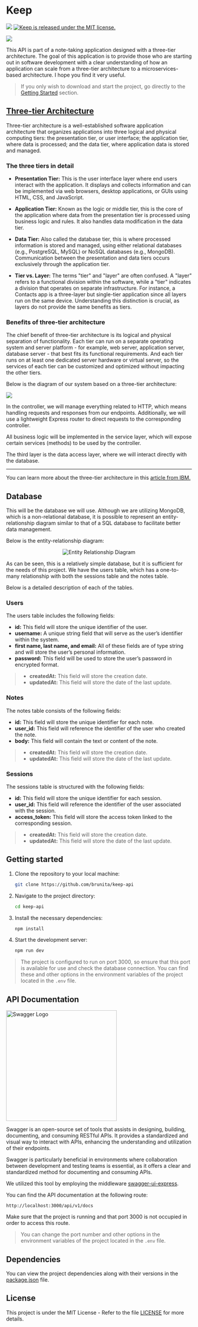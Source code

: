 # Keep

![](https://img.shields.io/badge/Release%20-%20v1.0.0-%23007EC6)
<a href="https://github.com/iamcarlosdaniel/Keep/blob/main/LICENSE"><img src="https://img.shields.io/badge/License-MIT-blue.svg" alt="Keep is released under the MIT license."></a>

![](docs/banner.png)

This API is part of a note-taking application designed with a three-tier architecture. The goal of this application is to provide those who are starting out in software development with a clear understanding of how an application can scale from a three-tier architecture to a microservices-based architecture. I hope you find it very useful.

> If you only wish to download and start the project, go directly to the [Getting Started](#getting-started) section.

## [Three-tier Architecture](https://www.ibm.com/topics/three-tier-architecture)

Three-tier architecture is a well-established software application architecture that organizes applications into three logical and physical computing tiers: the presentation tier, or user interface; the application tier, where data is processed; and the data tier, where application data is stored and managed.

### The three tiers in detail

- **Presentation Tier:** This is the user interface layer where end users interact with the application. It displays and collects information and can be implemented via web browsers, desktop applications, or GUIs using HTML, CSS, and JavaScript.

- **Application Tier:** Known as the logic or middle tier, this is the core of the application where data from the presentation tier is processed using business logic and rules. It also handles data modification in the data tier.

- **Data Tier:** Also called the database tier, this is where processed information is stored and managed, using either relational databases (e.g., PostgreSQL, MySQL) or NoSQL databases (e.g., MongoDB). Communication between the presentation and data tiers occurs exclusively through the application tier.

- **Tier vs. Layer:** The terms "tier" and "layer" are often confused. A "layer" refers to a functional division within the software, while a "tier" indicates a division that operates on separate infrastructure. For instance, a Contacts app is a three-layer but single-tier application since all layers run on the same device. Understanding this distinction is crucial, as layers do not provide the same benefits as tiers.

### Benefits of three-tier architecture

The chief benefit of three-tier architecture is its logical and physical separation of functionality. Each tier can run on a separate operating system and server platform - for example, web server, application server, database server - that best fits its functional requirements. And each tier runs on at least one dedicated server hardware or virtual server, so the services of each tier can be customized and optimized without impacting the other tiers.

Below is the diagram of our system based on a three-tier architecture:

![](docs/three-tier_architecture_diagram.PNG)

In the controller, we will manage everything related to HTTP, which means handling requests and responses from our endpoints. Additionally, we will use a lightweight Express router to direct requests to the corresponding controller.

All business logic will be implemented in the service layer, which will expose certain services (methods) to be used by the controller.

The third layer is the data access layer, where we will interact directly with the database.

---

You can learn more about the three-tier architecture in this [article from IBM.](https://www.ibm.com/topics/three-tier-architecture)

## Database

This will be the database we will use. Although we are utilizing MongoDB, which is a non-relational database, it is possible to represent an entity-relationship diagram similar to that of a SQL database to facilitate better data management.

Below is the entity-relationship diagram:

<div align="center">
<img src="docs/entity_relationship_diagram.svg" alt="Entity Relationship Diagram">
</div>

As can be seen, this is a relatively simple database, but it is sufficient for the needs of this project. We have the users table, which has a one-to-many relationship with both the sessions table and the notes table.

Below is a detailed description of each of the tables.

### **Users**

The users table includes the following fields:

- **id:** This field will store the unique identifier of the user.
- **username:** A unique string field that will serve as the user’s identifier within the system.
- **first name, last name, and email:** All of these fields are of type string and will store the user’s personal information.
- **password:** This field will be used to store the user’s password in encrypted format.

> - **createdAt:** This field will store the creation date.
> - **updatedAt:** This field will store the date of the last update.

### **Notes**

The notes table consists of the following fields:

- **id:** This field will store the unique identifier for each note.
- **user_id:** This field will reference the identifier of the user who created the note.
- **body:** This field will contain the text or content of the note.

> - **createdAt:** This field will store the creation date.
> - **updatedAt:** This field will store the date of the last update.

### **Sessions**

The sessions table is structured with the following fields:

- **id:** This field will store the unique identifier for each session.
- **user_id:** This field will reference the identifier of the user associated with the session.
- **access_token:** This field will store the access token linked to the corresponding session.

> - **createdAt:** This field will store the creation date.
> - **updatedAt:** This field will store the date of the last update.

## Getting started

1. Clone the repository to your local machine:

   ```sh
   git clone https://github.com/brunita/keep-api
   ```

2. Navigate to the project directory:

   ```sh
   cd keep-api
   ```

3. Install the necessary dependencies:

   ```sh
   npm install
   ```

4. Start the development server:

   ```sh
   npm run dev
   ```

> The project is configured to run on port 3000, so ensure that this port is available for use and check the database connection. You can find these and other options in the environment variables of the project located in the `.env` file.

## API Documentation

<img src="docs/swagger_logo.svg" alt="Swagger Logo" width="300">

Swagger is an open-source set of tools that assists in designing, building, documenting, and consuming RESTful APIs. It provides a standardized and visual way to interact with APIs, enhancing the understanding and utilization of their endpoints.

Swagger is particularly beneficial in environments where collaboration between development and testing teams is essential, as it offers a clear and standardized method for documenting and consuming APIs.

We utilized this tool by employing the middleware [swagger-ui-express](https://www.npmjs.com/package/swagger-ui-express).

You can find the API documentation at the following route:

```
http://localhost:3000/api/v1/docs
```

Make sure that the project is running and that port 3000 is not occupied in order to access this route.

> You can change the port number and other options in the environment variables of the project located in the `.env` file.

## Dependencies

You can view the project dependencies along with their versions in the [package.json](package.json) file.

## License

This project is under the MIT License - Refer to the file [LICENSE](https://github.com/iamcarlosdaniel/Keep/blob/main/LICENSE) for more details.

